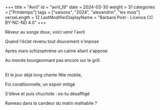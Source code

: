 +++
title = "Avril"
id = "avril_19"
date = 2024-03-30
weight = 31
categories = ["Printemps"]
tags = ["saisons", "2024", "alexandrin", "les mois"]
verseLength = 12
LastModifierDisplayName = "Barbara Post - Licence CC BY-NC-ND 4.0"
+++

Rêveur au songe doux, voici venir l'avril

Quand l'éclat revenu tout doucement s'impose

Après mars schizophrène un calme allant s'appose

Au monde bourgeonnant pas encore sur le grill.

 \
Et le jour déjà long chante fête mobile,

Foi conditionnelle, un espoir mitigé

S'élève et puis chuchote : es-tu désaffligé

Rameau dans la candeur du matin malhabile ?
